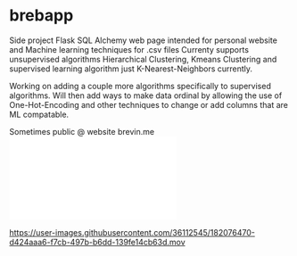 # brebapp
Side project 
Flask SQL Alchemy web page intended for personal website and Machine learning techniques for .csv files
Currenty supports unsupervised algorithms Hierarchical Clustering, Kmeans Clustering and supervised learning algorithm just K-Nearest-Neighbors currently.

Working on adding a couple more algorithms specifically to supervised algorithms. Will then add ways to make data ordinal by allowing the use of One-Hot-Encoding and other techniques to change or add columns that are ML compatable. 

Sometimes public @ website brevin.me ![brevin.me](brevin.me)

https://user-images.githubusercontent.com/36112545/182076470-d424aaa6-f7cb-497b-b6dd-139fe14cb63d.mov



